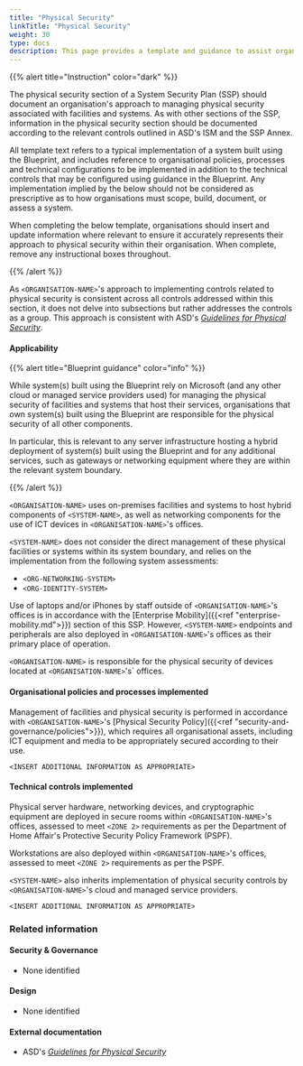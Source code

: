 ```yaml
---
title: "Physical Security"
linkTitle: "Physical Security"
weight: 30
type: docs
description: This page provides a template and guidance to assist organisations in documenting their approach to physical security associated with their system(s) built on ASD's Blueprint for Secure Cloud.
---
```


{{% alert title="Instruction" color="dark" %}}

The physical security section of a System Security Plan (SSP) should document an organisation's approach to managing physical security associated with facilities and systems. As with other sections of the SSP, information in the physical security section should be documented according to the relevant controls outlined in ASD's ISM and the SSP Annex.

All template text refers to a typical implementation of a system built using the Blueprint, and includes reference to organisational policies, processes and technical configurations to be implemented in addition to the technical controls that may be configured using guidance in the Blueprint. Any implementation implied by the below should not be considered as prescriptive as to how organisations must scope, build, document, or assess a system.

When completing the below template, organisations should insert and update information where relevant to ensure it accurately represents their approach to physical security within their organisation. When complete, remove any instructional boxes throughout. 

{{% /alert %}}

As `<ORGANISATION-NAME>`'s approach to implementing controls related to physical security is consistent across all controls addressed within this section, it does not delve into subsections but rather addresses the controls as a group. This approach is consistent with ASD's [*Guidelines for Physical Security*](https://www.cyber.gov.au/resources-business-and-government/essential-cyber-security/ism/cyber-security-guidelines/guidelines-physical-security). 

#### Applicability

{{% alert title="Blueprint guidance" color="info" %}}

While system(s) built using the Blueprint rely on Microsoft (and any other cloud or managed service providers used) for managing the physical security of facilities and systems that host their services, organisations that own system(s) built using the Blueprint are responsible for the physical security of all other components.

In particular, this is relevant to any server infrastructure hosting a hybrid deployment of system(s) built using the Blueprint and for any additional services, such as gateways or networking equipment where they are within the relevant system boundary.

{{% /alert %}}

`<ORGANISATION-NAME>` uses on-premises facilities and systems to host hybrid components of `<SYSTEM-NAME>`, as well as networking components for the use of ICT devices in `<ORGANISATION-NAME>`'s offices.

`<SYSTEM-NAME>` does not consider the direct management of these physical facilities or systems within its system boundary, and relies on the implementation from the following system assessments:

* `<ORG-NETWORKING-SYSTEM>`
* `<ORG-IDENTITY-SYSTEM>`

Use of laptops and/or iPhones by staff outside of `<ORGANISATION-NAME>`'s offices is in accordance with the [Enterprise Mobility]({{<ref "enterprise-mobility.md">}}) section of this SSP. However, `<SYSTEM-NAME>` endpoints and peripherals are also deployed in `<ORGANISATION-NAME>`'s offices as their primary place of operation.

`<ORGANISATION-NAME>` is responsible for the physical security of devices located at `<ORGANISATION-NAME>`'s` offices. 

#### Organisational  policies and processes implemented

Management of facilities and physical security is performed in accordance with `<ORGANISATION-NAME>`'s [Physical Security Policy]({{<ref "security-and-governance/policies">}}), which requires all organisational assets, including ICT equipment and media to be appropriately secured according to their use.

`<INSERT ADDITIONAL INFORMATION AS APPROPRIATE>`

#### Technical controls implemented

Physical server hardware, networking devices, and cryptographic equipment are deployed in secure rooms within `<ORGANISATION-NAME>`'s offices, assessed to meet `<ZONE 2>` requirements as per the Department of Home Affair's Protective Security Policy Framework (PSPF).

Workstations are also deployed within `<ORGANISATION-NAME>`'s offices, assessed to meet `<ZONE 2>` requirements as per the PSPF.

`<SYSTEM-NAME>` also inherits implementation of physical security controls by `<ORGANISATION-NAME>`'s cloud and managed service providers.

`<INSERT ADDITIONAL INFORMATION AS APPROPRIATE>`

### Related information

#### Security & Governance

* None identified

#### Design

* None identified

#### External documentation

* ASD's [*Guidelines for Physical Security*](https://www.cyber.gov.au/resources-business-and-government/essential-cyber-security/ism/cyber-security-guidelines/guidelines-physical-security)